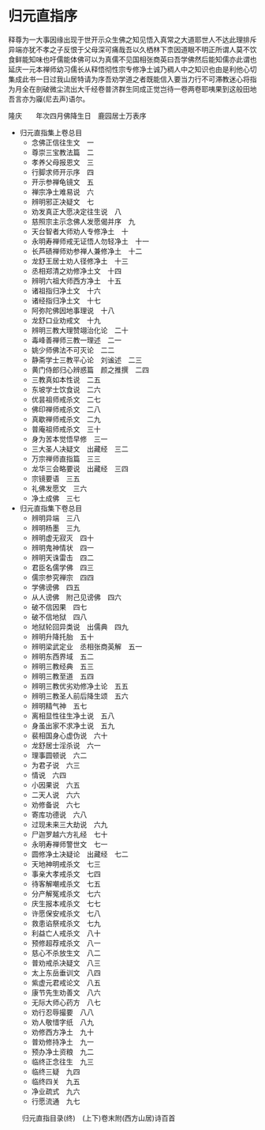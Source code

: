 # 归元直指序

释尊为一大事因缘出现于世开示众生佛之知见悟入真常之大道耶世人不达此理排斥异端亦犹不孝之子反恨于父母深可痛哉吾以久栖林下柰因道眼不明正所谓人莫不饮食鲜能知味也吁儒能体佛可以为真儒不见国相张商英曰吾学佛然后能知儒亦此谓也延庆一元本禅师幼习儒长从释悟彻性宗专修净土诚乃稠人中之知识也由是利他心切集成此书一日过我山居特请为序吾劝学道之者既能信入要当力行不可滞教迷心将指为月全在剖破微尘流出大千经卷普济群生同成正觉岂待一卷两卷耶咦果到这般田地吾言亦为䆿(尼去声)语尔。

隆庆　　年次四月佛降生日　鹿园居士万表序

- 归元直指集上卷总目
  - 念佛正信往生文　一
  - 尊崇三宝教法篇　二
  - 孝养父母报恩文　三
  - 行脚求师开示序　四
  - 开示参禅龟镜文　五
  - 禅宗净土难易说　六
  - 辨明邪正决疑文　七
  - 劝发真正大愿决定往生说　八
  - 慈照宗主示念佛人发愿偈并序　九
  - 天台智者大师劝人专修净土　十
  - 永明寿禅师戒无证悟人勿轻净土　十一
  - 长芦碛禅师劝参禅人兼修净土　十二
  - 龙舒王居士劝人径修净土　十三
  - 丞相郑清之劝修净土文　十四
  - 辨明六祖大师西方净土　十五
  - 诸祖指归净土文　十六
  - 诸经指归净土文　十七
  - 阿弥陀佛因地事理说　十八
  - 龙舒口业劝戒文　十九
  - 辨明三教大理赞翊治化论　二十
  - 毒峰善禅师三教一理述　二一
  - 姚少师佛法不可灭论　二二
  - 静斋学士三教平心论　刘谧述　二三
  - 黄门侍郎归心辨惑篇　颜之推撰　二四
  - 三教真如本性说　二五
  - 东坡学士饮食说　二六
  - 优昙祖师戒杀文　二七
  - 佛印禅师戒杀文　二八
  - 真歇禅师戒杀文　二九
  - 普庵祖师戒杀文　三十
  - 身为苦本觉悟早修　三一
  - 三大圣人决疑文　出藏经　三二
  - 万宗禅师直指篇　三三
  - 龙华三会略要说　出藏经　三四
  - 宗镜要语　三五
  - 礼佛发愿文　三六
  - 净土成佛　三七
- 归元直指集下卷总目
  - 辨明异端　三八
  - 辨明杨墨　三九
  - 辨明虚无寂灭　四十
  - 辨明鬼神情状　四一
  - 辨明天诛雷击　四二
  - 君臣名儒学佛　四三
  - 儒宗参究禅宗　四四
  - 学佛谤佛　四五
  - 从人谤佛　附己见谤佛　四六
  - 破不信因果　四七
  - 破不信地狱　四八
  - 地狱轮回异类说　出儒典　四九
  - 辨明升降托胎　五十
  - 辨明梁武定业　丞相张商英解　五一
  - 辨明东西界域　五二
  - 辨明三教经典　五三
  - 辨明三教至道　五四
  - 辨明三教优劣劝修净土论　五五
  - 辨明三教圣人前后降生颂　五六
  - 辨明精气神　五七
  - 离相显性往生净土说　五八
  - 身虽出家不求净土说　五九
  - 裴相国身心虚伪说　六十
  - 龙舒居士淫杀说　六一
  - 理事圆顿说　六二
  - 为君子说　六三
  - 情说　六四
  - 小因果说　六五
  - 二天人说　六六
  - 劝修备说　六七
  - 寄库功德说　六八
  - 过现未来三大劫说　六九
  - 尸迦罗越六方礼经　七十
  - 永明寿禅师警世文　七一
  - 圆修净土决疑论　出藏经　七二
  - 天地神明戒杀文　七三
  - 事亲大孝戒杀文　七四
  - 待客解嘲戒杀文　七五
  - 分产解冤戒杀文　七六
  - 庆生报本戒杀文　七七
  - 许愿保安戒杀文　七八
  - 救患谄祭戒杀文　七九
  - 利益亡人戒杀文　八十
  - 预修超荐戒杀文　八一
  - 慈心不杀放生文　八二
  - 普劝戒杀决疑文　八三
  - 太上东岳垂训文　八四
  - 紫虚元君戒论文　八五
  - 康节先生劝善文　八六
  - 无际大师心药方　八七
  - 劝行忍辱撮要　八八
  - 劝人敬惜字纸　八九
  - 劝修西方净土　九十
  - 普劝修持净土　九一
  - 预办净土资粮　九二
  - 临终正念往生　九三
  - 临终三疑　九四
  - 临终四关　九五
  - 净业疏式　九六
  - 行愿流通　九七

　　归元直指目录(终)　(上下)卷末附(西方山居)诗百首